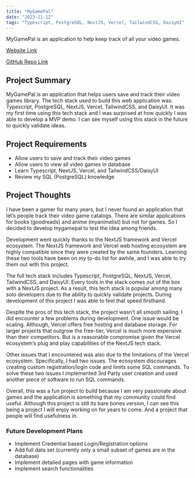 ```yaml
---
title: "MyGamePal"
date: "2023-11-12"
tags: "Typescript, PostgreSQL, NextJS, Vercel, TailwindCSS, DaisyUI"
---
```

MyGamePal is an application to help keep track of all your video games.

[Website Link](https://mygamepal.vercel.app/)


[GitHub Repo Link](https://github.com/JasonTuyen/mygamepal)


## Project Summary
MyGamePal is an application that helps users save and track their video games library. 
The tech stack used to build this web application was: Typescript, PostgreSQL, NextJS, Vercel, TailwindCSS, and DaisyUI. 
It was my first time using this tech stack and I was surprised at how quickly I was able to develop a MVP demo. 
I can see myself using this stack in the future to quickly validate ideas.


## Project Requirements
* Allow users to save and track their video games
* Allow users to view all video games in database
* Learn Typescript, NextJS, Vercel, and TailwindCSS/DaisyUI
* Review my SQL (PostgreSQL) knowledge


## Project Thoughts
I have been a gamer for many years, but I never found an application that let’s people track their video game catalogs. There are similar applications for books (goodreads) and anime (myanimelist) but not for games. So I decided to develop mygamepal to test the idea among friends. 

Development went quickly thanks to the NextJS framework and Vercel ecosystem. The NextJS framework and Vercel web hosting ecosystem are highly compatible since they were created by the same founders. Learning these two tools have been on my to-do list for awhile, and I was able to try them out with this project. 

The full tech stack includes Typescript, PostgreSQL, NextJS, Vercel, TailwindCSS, and DaisyUI. Every tools in the stack comes out of the box with a NextJS project. As a result, this tech stack is popular among many solo developers due to the ability to quickly validate projects. During development of this project I was able to feel that speed firsthand.

Despite the pros of this tech stack, the project wasn’t all smooth sailing. I did encounter a few problems during development. One issue would be scaling. Although, Vercel offers free hosting and database storage. For larger projects that outgrow the free-tier, Vercel is much more expensive than their competitors. But is a reasonable compromise given the Vercel ecosystem’s plug and play capabilities of the NextJS tech stack.

Other issues that I encountered was also due to the limitations of the Vercel ecosystem. Specifically, I had two issues. The ecosystem discourages creating custom registration/login code and limits some SQL commands. To solve these two issues I implemented 3rd Party user creation and used another piece of software to run SQL commands. 

Overall, this was a fun project to build because I am very passionate about games and the application is something that my community could find useful. Although this project is still its bare bones version, I can see this being a project I will enjoy working on for years to come. And a project that people will find usefulness in.

### Future Development Plans
* Implement Credential based Login/Registration options
* Add full data set (currently only a small subset of games are in the database)
* Implement detailed pages with game information
* Implement search functionalities